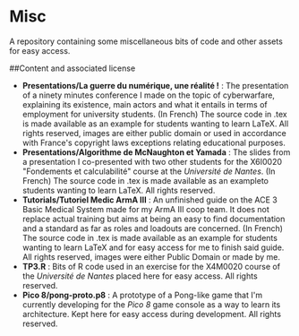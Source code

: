 # Misc
A repository containing some miscellaneous bits of code and other assets for easy access.

##Content and associated license
- **Presentations/La guerre du numérique, une réalité !** : The presentation of a ninety minutes conference I made on the topic of cyberwarfare, explaining its existence, main actors and what it entails in terms of employment for university students. (In French) The source code in .tex is made available as an example for students wanting to learn LaTeX. All rights reserved, images are either public domain or used in accordance with France's copyright laws exceptions relating educational purposes.
- **Presentations/Algorithme de McNaughton et Yamada** : The slides from a presentation I co-presented with two other students for the X6I0020 "Fondements et calculabilité" course at the *Université de Nantes*. (In French) The source code in .tex is made available as an exampleto students wanting to learn LaTeX. All rights reserved.
- **Tutorials/Tutoriel Medic ArmA III** : An unfinished guide on the ACE 3 Basic Medical System made for my ArmA III coop team. It does not replace actual training but aims at being an easy to find documentation and a standard as far as roles and loadouts are concerned. (In French) The source code in .tex is made available as an example for students wanting to learn LaTeX and for easy access for me to finish said guide. All rights reserved, images were either Public Domain or made by me.
- **TP3.R** : Bits of R code used in an exercise for the X4M0020 course of the *Université de Nantes* placed here for easy access. All rights reserved.
- **Pico 8/pong-proto.p8** : A prototype of a Pong-like game that I'm currently developing for the *Pico 8* game console as a way to learn its architecture. Kept here for easy access during development. All rights reserved.
